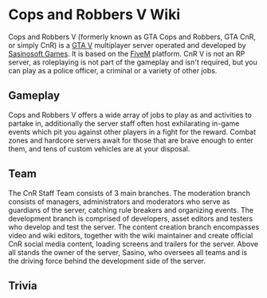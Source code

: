 # Cops and Robbers V Wiki

Cops and Robbers V (formerly known as GTA Cops and Robbers, GTA CnR, or simply CnR) is a [GTA V](https://www.rockstargames.com/gta-v) multiplayer server operated and developed by [Sasinosoft Games](https://sasinosoft.com/). It is based on the [FiveM](https://fivem.net/) platform. CnR V is not an RP server, as roleplaying is not part of the gameplay and isn't required, but you can play as a police officer, a criminal or a variety of other jobs.

## Gameplay
Cops and Robbers V offers a wide array of jobs to play as and activities to partake in, additionally the server staff often host exhilarating in-game events which pit you against other players in a fight for the reward. Combat zones and hardcore servers await for those that are brave enough to enter them, and tens of custom vehicles are at your disposal.

## Team
The CnR Staff Team consists of 3 main branches. The moderation branch consists of managers, administrators and moderators who serve as guardians of the server, catching rule breakers and organizing events. The development branch is comprised of developers, asset editors and testers who develop and test the server. The content creation branch encompasses video and wiki editors, together with the wiki maintainer and create official CnR social media content, loading screens and trailers for the server. Above all stands the owner of the server, Sasino, who oversees all teams and is the driving force behind the development side of the server.

## Trivia